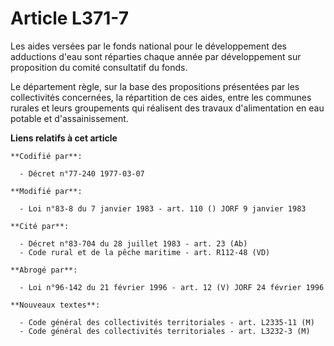 # Article L371-7

Les aides versées par le fonds national pour le développement des adductions d'eau sont réparties chaque année par
développement sur proposition du comité consultatif du fonds.

Le département règle, sur la base des propositions présentées par les collectivités concernées, la répartition de ces aides,
entre les communes rurales et leurs groupements qui réalisent des travaux d'alimentation en eau potable et d'assainissement.

**Liens relatifs à cet article**

	**Codifié par**:

	  - Décret n°77-240 1977-03-07

	**Modifié par**:

	  - Loi n°83-8 du 7 janvier 1983 - art. 110 () JORF 9 janvier 1983

	**Cité par**:

	  - Décret n°83-704 du 28 juillet 1983 - art. 23 (Ab)
	  - Code rural et de la pêche maritime - art. R112-48 (VD)

	**Abrogé par**:

	  - Loi n°96-142 du 21 février 1996 - art. 12 (V) JORF 24 février 1996

	**Nouveaux textes**:

	  - Code général des collectivités territoriales - art. L2335-11 (M)
	  - Code général des collectivités territoriales - art. L3232-3 (M)
